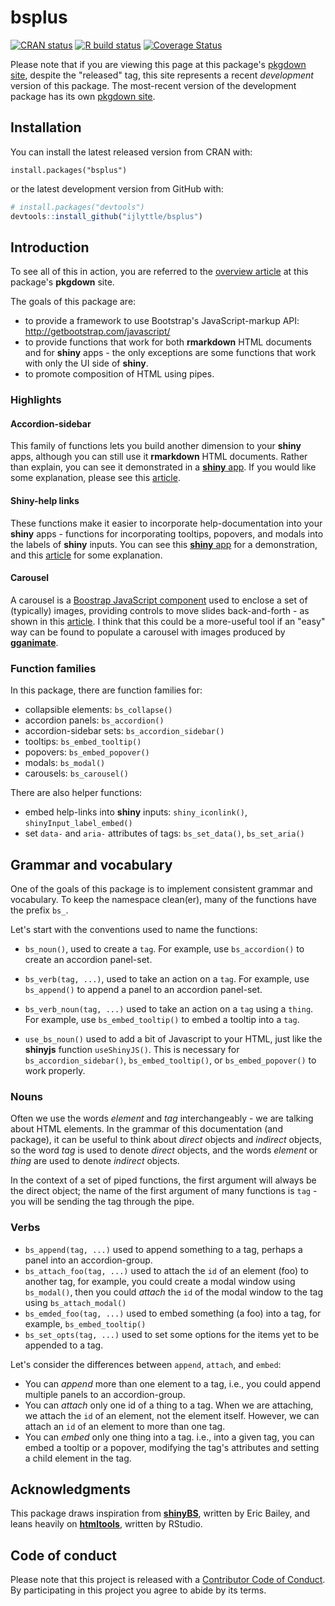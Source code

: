 # bsplus

<!-- badges: start -->
[![CRAN status](https://www.r-pkg.org/badges/version/bsplus)](https://cran.r-project.org/package=bsplus)
[![R build status](https://github.com/ijlyttle/bsplus/workflows/R-CMD-check/badge.svg)](https://github.com/ijlyttle/bsplus/actions)
[![Coverage Status](https://img.shields.io/codecov/c/github/ijlyttle/bsplus/master.svg)](https://codecov.io/github/ijlyttle/bsplus?branch=master)
<!-- badges: end -->

Please note that if you are viewing this page at this package's [pkgdown site](http://ijlyttle.github.io/bsplus), despite the "released" tag, this site represents a recent *development* version of this package. The most-recent version of the development package has its own [pkgdown site](http://ijlyttle.github.io/bsplus/dev). 

## Installation

You can install the latest released version from CRAN with:

```
install.packages("bsplus")
```

or the latest development version from GitHub with:

```R
# install.packages("devtools")
devtools::install_github("ijlyttle/bsplus")
```

## Introduction

To see all of this in action, you are referred to the [overview article](https://ijlyttle.github.io/bsplus/articles/overview.html) at this package's **pkgdown** site. 

The goals of this package are:

- to provide a framework to use Bootstrap's JavaScript-markup API: http://getbootstrap.com/javascript/
- to provide functions that work for both **rmarkdown** HTML documents and for **shiny** apps - the only exceptions are some functions that work with only the UI side of **shiny**.
- to promote composition of HTML using pipes.

### Highlights

#### Accordion-sidebar

This family of functions lets you build another dimension to your **shiny** apps, although you can still use it **rmarkdown** HTML documents. Rather than explain, you can see it demonstrated in a [**shiny** app](https://ijlyttle.shinyapps.io/tooltip_popover_modal/). If you would like some explanation, please see this [article](http://ijlyttle.github.io/bsplus/articles/accordion_sidebar.html).

#### Shiny-help links

These functions make it easier to incorporate help-documentation into your **shiny** apps - functions for incorporating tooltips, popovers, and modals into the labels of **shiny** inputs. You can see this [**shiny** app](https://ijlyttle.shinyapps.io/tooltip_popover_modal/) for a demonstration, and this [article](http://ijlyttle.github.io/bsplus/articles/shiny_help_links.html) for some explanation.

#### Carousel

A carousel is a [Boostrap JavaScript component](http://getbootstrap.com/javascript/#carousel) used to enclose a set of (typically) images, providing controls to move slides back-and-forth - as shown in this [article](https://ijlyttle.github.io/bsplus/articles/carousel.html). I think that this could be a more-useful tool if an "easy" way can be found to populate a carousel with images produced by [**gganimate**](https://github.com/dgrtwo/gganimate).

### Function families 

In this package, there are function families for:

- collapsible elements: `bs_collapse()`
- accordion panels: `bs_accordion()`
- accordion-sidebar sets: `bs_accordion_sidebar()`
- tooltips: `bs_embed_tooltip()`
- popovers: `bs_embed_popover()`
- modals: `bs_modal()`
- carousels: `bs_carousel()`

There are also helper functions:

- embed help-links into **shiny** inputs: `shiny_iconlink()`, `shinyInput_label_embed()`
- set `data-` and `aria-` attributes of tags: `bs_set_data()`, `bs_set_aria()`

## Grammar and vocabulary

One of the goals of this package is to implement consistent grammar and vocabulary. To keep the namespace clean(er), many of the functions have the prefix `bs_`.

Let's start with the conventions used to name the functions:

- `bs_noun()`, used to create a `tag`. For example, use `bs_accordion()` to create an accordion panel-set.

- `bs_verb(tag, ...)`, used to take an action on a `tag`. For example, use `bs_append()` to append a panel to an accordion panel-set.

- `bs_verb_noun(tag, ...)` used to take an action on a `tag` using a `thing`. For example, use `bs_embed_tooltip()` to embed a tooltip into a `tag`.

- `use_bs_noun()` used to add a bit of Javascript to your HTML, just like the **shinyjs** function `useShinyJS()`. This is necessary for `bs_accordion_sidebar()`, `bs_embed_tooltip()`, or `bs_embed_popover()` to work properly.

### Nouns

Often we use the words *element* and *tag* interchangeably - we are talking about HTML elements. In the grammar of this documentation (and package), it can be useful to think about *direct* objects and *indirect* objects, so the word *tag* is used to denote *direct* objects, and the words *element* or *thing* are used to denote *indirect* objects.

In the context of a set of piped functions, the first argument will always be the direct object; the name of the first argument of many functions is `tag` - you will be sending the tag through the pipe.

### Verbs

- `bs_append(tag, ...)` used to append something to a tag, perhaps a panel into an accordion-group.
- `bs_attach_foo(tag, ...)` used to attach the `id` of an element (foo) to another tag, for example, you could create a modal window using `bs_modal()`, then you could *attach* the `id` of the modal window to the tag using `bs_attach_modal()`
- `bs_emded_foo(tag, ...)` used to embed something (a foo) into a tag, for example, `bs_embed_tooltip()`
- `bs_set_opts(tag, ...)` used to set some options for the items yet to be appended to a tag.

Let's consider the differences between `append`, `attach`, and `embed`:

- You can *append* more than one element to a tag, i.e., you could append multiple panels to an accordion-group.
- You can *attach* only one id of a thing to a tag. When we are attaching, we attach the `id` of an element, not the element itself. However, we can attach an `id` of an element to more than one tag.
- You can *embed* only one thing into a tag. i.e., into a given tag, you can embed a tooltip or a popover, modifying the tag's attributes and setting a child element in the tag.

## Acknowledgments

This package draws inspiration from [**shinyBS**](https://ebailey78.github.io/shinyBS/), written by Eric Bailey, and leans heavily on [**htmltools**](https://CRAN.R-project.org/package=htmltools), written by RStudio.

## Code of conduct

Please note that this project is released with a [Contributor Code of Conduct](CONDUCT.md). By participating in this project you agree to abide by its terms.
